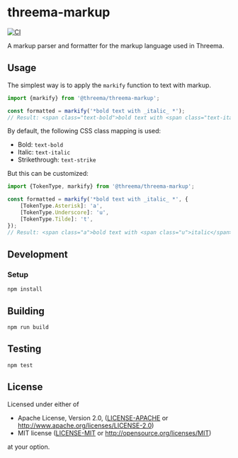 # threema-markup

[![CI][ci-badge]][ci]

A markup parser and formatter for the markup language used in Threema.


## Usage

The simplest way is to apply the `markify` function to text with markup.

```typescript
import {markify} from '@threema/threema-markup';

const formatted = markify('*bold text with _italic_ *');
// Result: <span class="text-bold">bold text with <span class="text-italic">italic</span> </span>
```

By default, the following CSS class mapping is used:

- Bold: `text-bold`
- Italic: `text-italic`
- Strikethrough: `text-strike`

But this can be customized:

```typescript
import {TokenType, markify} from '@threema/threema-markup';

const formatted = markify('*bold text with _italic_ *', {
    [TokenType.Asterisk]: 'a',
    [TokenType.Underscore]: 'u',
    [TokenType.Tilde]: 't',
});
// Result: <span class="a">bold text with <span class="u">italic</span> </span>
```


## Development

### Setup

    npm install

## Building

    npm run build

## Testing

    npm test


## License

Licensed under either of

 * Apache License, Version 2.0, ([LICENSE-APACHE](LICENSE-APACHE) or
   http://www.apache.org/licenses/LICENSE-2.0)
 * MIT license ([LICENSE-MIT](LICENSE-MIT) or
   http://opensource.org/licenses/MIT)

at your option.

<!-- Badges -->
[ci]: https://github.com/threema-ch/threema-markup/actions?query=workflow%3ACI
[ci-badge]: https://img.shields.io/github/workflow/status/threema-ch/threema-markup/CI/main
